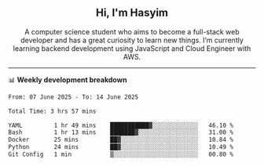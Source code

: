 <h2 align="center">Hi, I'm Hasyim</h2>

<p align="center">A computer science student who aims to become a full-stack web developer and has a great curiosity to learn new things. I’m currently learning backend development using JavaScript and Cloud Engineer with AWS.</p>

---

📊 **Weekly development breakdown**

<!--START_SECTION:waka-->

```txt
From: 07 June 2025 - To: 14 June 2025

Total Time: 3 hrs 57 mins

YAML         1 hr 49 mins    ███████████▓░░░░░░░░░░░░░   46.10 %
Bash         1 hr 13 mins    ███████▓░░░░░░░░░░░░░░░░░   31.00 %
Docker       25 mins         ██▓░░░░░░░░░░░░░░░░░░░░░░   10.84 %
Python       24 mins         ██▓░░░░░░░░░░░░░░░░░░░░░░   10.49 %
Git Config   1 min           ▒░░░░░░░░░░░░░░░░░░░░░░░░   00.80 %
```

<!--END_SECTION:waka-->

<!-- - You can reach me on **hasyim11c@gmail.com** -->
